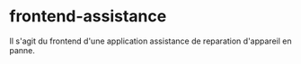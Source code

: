 # frontend-assistance
Il s'agit du frontend d'une application assistance de reparation d'appareil en panne.
